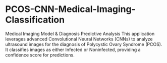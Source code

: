 # PCOS-CNN-Medical-Imaging-Classification
Medical Imaging Model &amp; Diagnosis Predictive Analysis This application leverages advanced Convolutional Neural Networks (CNNs) to analyze ultrasound images for the diagnosis of Polycystic Ovary Syndrome (PCOS). It classifies images as either Infected or Noninfected, providing a confidence score for predictions. 
